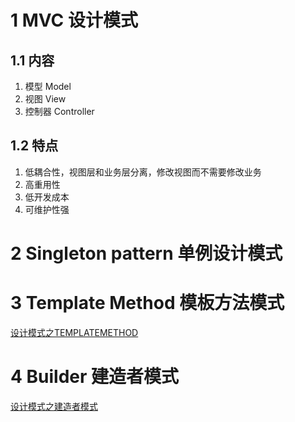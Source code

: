 # 1 MVC 设计模式

## 1.1 内容

1. 模型 Model
2. 视图 View
3. 控制器 Controller

## 1.2 特点

1. 低耦合性，视图层和业务层分离，修改视图而不需要修改业务
2. 高重用性
3. 低开发成本
4. 可维护性强

# 2 Singleton pattern 单例设计模式

# 3 Template Method 模板方法模式

[设计模式之TEMPLATEMETHOD](http://stormzhang.com/designpatterns/2013/03/03/template-method/)

# 4 Builder 建造者模式

[设计模式之建造者模式](http://stormzhang.com/designpatterns/java/2013/11/02/java-builder-pattern/)
